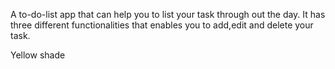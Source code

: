 A to-do-list app that can help you to list your task through out the day.
 It has three different functionalities that enables you to add,edit and delete your task.

 Yellow shade
